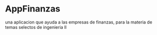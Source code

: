 # AppFinanzas
una aplicacion que ayuda a las empresas de finanzas, para la materia de temas selectos de ingenieria II
